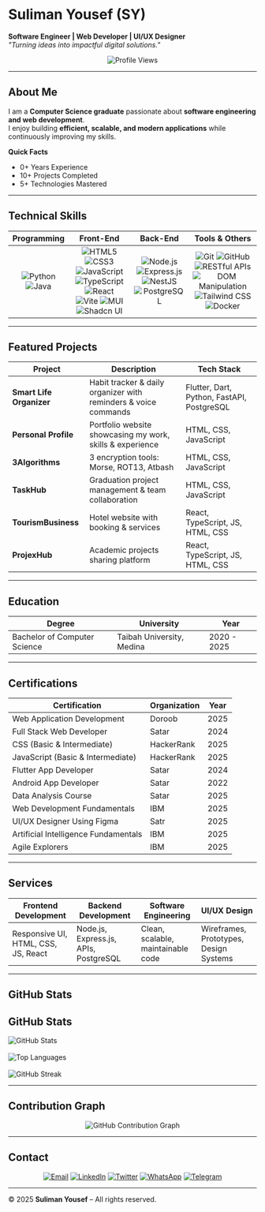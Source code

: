 # Suliman Yousef (SY)

**Software Engineer | Web Developer | UI/UX Designer**  
_"Turning ideas into impactful digital solutions."_

<div align="center">
  
![Profile Views](https://komarev.com/ghpvc/?username=Su03l&label=Profile%20Views&color=0a66c2&style=for-the-badge)

</div>

---

## About Me

I am a **Computer Science graduate** passionate about **software engineering and web development**.  
I enjoy building **efficient, scalable, and modern applications** while continuously improving my skills.

**Quick Facts**
- 0+ Years Experience  
- 10+ Projects Completed  
- 5+ Technologies Mastered  

---

## Technical Skills

<div align="center">

| Programming | Front-End | Back-End | Tools & Others |
|:------------:|:-----------:|:-----------:|:-----------:|
| ![Python](https://img.shields.io/badge/Python-3776AB?style=for-the-badge&logo=python&logoColor=white) ![Java](https://img.shields.io/badge/Java-007396?style=for-the-badge&logo=java&logoColor=white) | ![HTML5](https://img.shields.io/badge/HTML5-E34F26?style=for-the-badge&logo=html5&logoColor=white) ![CSS3](https://img.shields.io/badge/CSS3-1572B6?style=for-the-badge&logo=css3&logoColor=white) ![JavaScript](https://img.shields.io/badge/JavaScript-F7DF1E?style=for-the-badge&logo=javascript&logoColor=black) ![TypeScript](https://img.shields.io/badge/TypeScript-007ACC?style=for-the-badge&logo=typescript&logoColor=white) ![React](https://img.shields.io/badge/React-20232A?style=for-the-badge&logo=react&logoColor=61DAFB) ![Vite](https://img.shields.io/badge/Vite-646CFF?style=for-the-badge&logo=vite&logoColor=white) ![MUI](https://img.shields.io/badge/MUI-007FFF?style=for-the-badge&logo=mui&logoColor=white) ![Shadcn UI](https://img.shields.io/badge/Shadcn_UI-000000?style=for-the-badge&logo=shadcnui&logoColor=white) | ![Node.js](https://img.shields.io/badge/Node.js-339933?style=for-the-badge&logo=nodedotjs&logoColor=white) ![Express.js](https://img.shields.io/badge/Express.js-000000?style=for-the-badge&logo=express&logoColor=white) ![NestJS](https://img.shields.io/badge/NestJS-E0234E?style=for-the-badge&logo=nestjs&logoColor=white) ![PostgreSQL](https://img.shields.io/badge/PostgreSQL-316192?style=for-the-badge&logo=postgresql&logoColor=white) | ![Git](https://img.shields.io/badge/Git-F05032?style=for-the-badge&logo=git&logoColor=white) ![GitHub](https://img.shields.io/badge/GitHub-181717?style=for-the-badge&logo=github&logoColor=white) ![RESTful APIs](https://img.shields.io/badge/RESTful_APIs-009688?style=for-the-badge&logo=api&logoColor=white) ![DOM Manipulation](https://img.shields.io/badge/DOM_Manipulation-FF9800?style=for-the-badge&logo=javascript&logoColor=white) ![Tailwind CSS](https://img.shields.io/badge/Tailwind_CSS-06B6D4?style=for-the-badge&logo=tailwindcss&logoColor=white) ![Docker](https://img.shields.io/badge/Docker-2496ED?style=for-the-badge&logo=docker&logoColor=white) |

</div>

---

## Featured Projects

| Project | Description | Tech Stack |
|---------|-------------|------------|
| **Smart Life Organizer** | Habit tracker & daily organizer with reminders & voice commands | Flutter, Dart, Python, FastAPI, PostgreSQL |
| **Personal Profile** | Portfolio website showcasing my work, skills & experience | HTML, CSS, JavaScript |
| **3Algorithms** | 3 encryption tools: Morse, ROT13, Atbash | HTML, CSS, JavaScript |
| **TaskHub** | Graduation project management & team collaboration | HTML, CSS, JavaScript |
| **TourismBusiness** | Hotel website with booking & services | React, TypeScript, JS, HTML, CSS |
| **ProjexHub** | Academic projects sharing platform | React, TypeScript, JS, HTML, CSS |

---

## Education

| Degree | University | Year |
|--------|-------------|------|
| Bachelor of Computer Science | Taibah University, Medina | 2020 - 2025 |

---

## Certifications

| Certification | Organization | Year |
|---------------|--------------|------|
| Web Application Development | Doroob | 2025 |
| Full Stack Web Developer | Satar | 2024 |
| CSS (Basic & Intermediate) | HackerRank | 2025 |
| JavaScript (Basic & Intermediate) | HackerRank | 2025 |
| Flutter App Developer | Satar | 2024 |
| Android App Developer | Satar | 2022 |
| Data Analysis Course | Satar | 2025 |
| Web Development Fundamentals | IBM | 2025 |
| UI/UX Designer Using Figma | Satr | 2025 |
| Artificial Intelligence Fundamentals | IBM | 2025 |
| Agile Explorers | IBM | 2025 |

---

## Services

<div align="center">

| Frontend Development | Backend Development | Software Engineering | UI/UX Design |
|----------------------|--------------------|----------------------|---------------|
| Responsive UI, HTML, CSS, JS, React | Node.js, Express.js, APIs, PostgreSQL | Clean, scalable, maintainable code | Wireframes, Prototypes, Design Systems |

</div>

---

## GitHub Stats

## GitHub Stats

![GitHub Stats](https://github-readme-stats.vercel.app/api?username=Su03l&show_icons=true&theme=github_dark)  
<br>
![Top Languages](https://github-readme-stats.vercel.app/api/top-langs/?username=Su03l&layout=compact&theme=github_dark)  
<br>
![GitHub Streak](https://github-readme-streak-stats.herokuapp.com/?user=Su03l&theme=github-dark-blue)  




---

## Contribution Graph

<div align="center">

![GitHub Contribution Graph](https://github-readme-activity-graph.vercel.app/graph?username=Su03l&bg_color=0d1117&color=58a6ff&line=1f6feb&point=ffffff&area=true&hide_border=true)

</div>

---

## Contact

<div align="center">

[![Email](https://img.shields.io/badge/Email-D14836?style=for-the-badge&logo=gmail&logoColor=white)](mailto:sulimany662@gmail.com)
[![LinkedIn](https://img.shields.io/badge/LinkedIn-0a66c2?style=for-the-badge&logo=linkedin&logoColor=white)](https://www.linkedin.com/in/suliaman-yousef-36265a320)
[![Twitter](https://img.shields.io/badge/Twitter-1DA1F2?style=for-the-badge&logo=twitter&logoColor=white)](https://twitter.com/Su05l)
[![WhatsApp](https://img.shields.io/badge/WhatsApp-25D366?style=for-the-badge&logo=whatsapp&logoColor=white)](https://wa.me/966590128804)
[![Telegram](https://img.shields.io/badge/Telegram-0088cc?style=for-the-badge&logo=telegram&logoColor=white)](https://t.me/Su05l)

</div>


---

© 2025 **Suliman Yousef** – All rights reserved.
